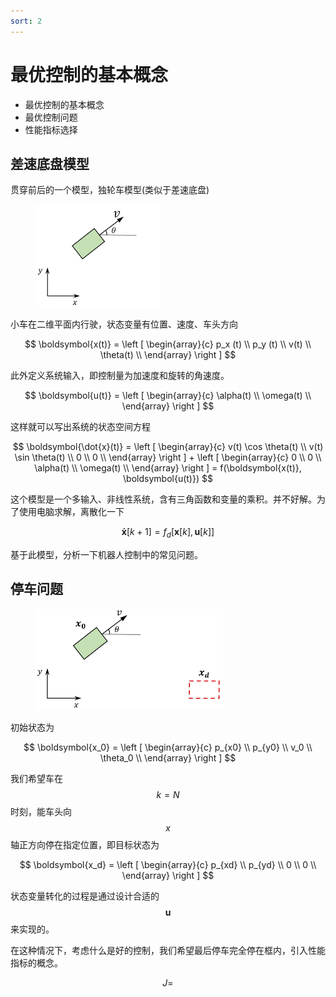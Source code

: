 ```yaml
---
sort: 2
---
```

# 最优控制的基本概念

- 最优控制的基本概念
- 最优控制问题
- 性能指标选择


## 差速底盘模型

贯穿前后的一个模型，独轮车模型(类似于差速底盘)

<figure>
    <img src="./images/1.png" width=200>
</figure>

小车在二维平面内行驶，状态变量有位置、速度、车头方向

$$
\boldsymbol{x(t)} = 
\left [ 
\begin{array}{c}
p_x (t) \\
p_y (t) \\ 
v(t) \\ 
\theta(t) \\ 
\end{array} 
\right ]
$$

此外定义系统输入，即控制量为加速度和旋转的角速度。

$$
\boldsymbol{u(t)} = 
\left [ 
\begin{array}{c}
\alpha(t) \\
\omega(t) \\ 
\end{array} 
\right ]
$$

这样就可以写出系统的状态空间方程

$$
\boldsymbol{\dot{x}(t)} = 
\left [ 
\begin{array}{c}
v(t) \cos \theta(t) \\
v(t) \sin \theta(t) \\ 
0 \\ 
0 \\ 
\end{array} 
\right ] + 
\left [ 
\begin{array}{c}
0 \\
0 \\ 
\alpha(t) \\ 
\omega(t) \\ 
\end{array} 
\right ] = 
f(\boldsymbol{x(t)}, \boldsymbol{u(t)})
$$

这个模型是一个多输入、非线性系统，含有三角函数和变量的乘积。并不好解。为了使用电脑求解，离散化一下

$$
\boldsymbol{\dot{x}}[k+1] = f_d [ \boldsymbol{x}[k], \boldsymbol{u}[k] ]
$$

基于此模型，分析一下机器人控制中的常见问题。

## 停车问题

<figure>
    <img src="./images/2.png" width=300>
</figure>

初始状态为

$$
\boldsymbol{x_0} = 
\left [ 
\begin{array}{c}
p_{x0} \\
p_{y0} \\ 
v_0 \\ 
\theta_0 \\ 
\end{array} 
\right ]
$$

我们希望车在 $$ k =N $$ 时刻，能车头向 $$ x $$ 轴正方向停在指定位置，即目标状态为

$$
\boldsymbol{x_d} = 
\left [ 
\begin{array}{c}
p_{xd} \\
p_{yd} \\ 
0 \\ 
0 \\ 
\end{array} 
\right ]
$$

状态变量转化的过程是通过设计合适的 $$ \boldsymbol{u} $$ 来实现的。

在这种情况下，考虑什么是好的控制，我们希望最后停车完全停在框内，引入性能指标的概念。

$$
J = 
$$

